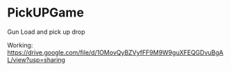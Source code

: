 # PickUPGame
Gun Load and pick up drop

Working: https://drive.google.com/file/d/1OMovQyBZVyfFF9M9W9guXFEQGDvuBgAL/view?usp=sharing
